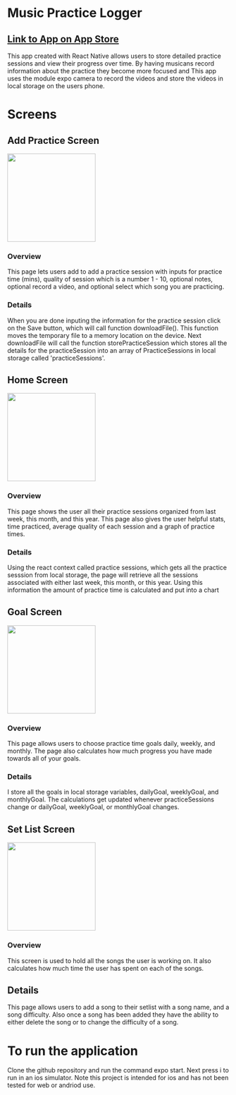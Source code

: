 # Music Practice Logger
## [Link to App on App Store](https://apps.apple.com/us/app/music-practice-journal/id1612882454)
This app created with React Native allows users to store detailed practice sessions and view their progress over time.  By having musicans record information about the practice they become more focused and  This app uses the module expo camera to record the videos and store the videos in local storage on the users phone.

# Screens
## Add Practice Screen
<img src='https://user-images.githubusercontent.com/77705797/182207563-9c260308-e6a6-45c1-a21f-15f91125f4cd.png'  width=200 />

### Overview
This page lets users add to add a practice session with inputs for practice time (mins), quality of session which is a number 1 - 10, optional notes, optional record a video, and optional select which song you are practicing.
### Details
When you are done inputing the information for the practice session click on the Save button, which will call function downloadFile().  This function moves the temporary file to a memory location on the device.  Next downloadFile will call the function storePracticeSession which stores all the details for the practiceSession into an array of PracticeSessions in local storage called 'practiceSessions'.

## Home Screen
 <img src=https://user-images.githubusercontent.com/77705797/182207642-61f588d8-269e-4c40-aa49-e8b61390fd30.png width=200/>
 
### Overview
This page shows the user all their practice sessions organized from last week, this month, and this year.  This page also gives the user helpful stats, time practiced, average quality of each session and a graph of practice times.

### Details
Using the react context called practice sessions, which gets all the practice sesssion from local storage, the page will retrieve all the sessions associated with either last week, this month, or this year.  Using this information the amount of practice time is calculated and put into a chart

## Goal Screen 
<img src=https://user-images.githubusercontent.com/77705797/182207738-d25aff94-a99e-40df-b816-d699eaf4c525.png width=200/>

### Overview
This page allows users to choose practice time goals daily, weekly, and monthly.  The page also calculates how much progress you have made towards all of your goals.
### Details
I store all the goals in local storage variables, dailyGoal, weeklyGoal, and monthlyGoal.  The calculations get updated whenever practiceSessions change or dailyGoal, weeklyGoal, or monthlyGoal changes.

## Set List Screen 
<img src=https://user-images.githubusercontent.com/77705797/182207919-311d41e0-baee-487d-ad61-6a95341a8074.png width=200/>

### Overview 
This screen is used to hold all the songs the user is working on.  It also calculates how much time the user has spent on each of the songs.  
## Details
This page allows users to add a song to their setlist with a song name, and a song difficulty. Also once a song has been added they have the ability to either delete the song or to change the difficulty of a song.

# To run the application
Clone the github repository and run the command expo start.  Next press i to run in an ios simulator.  Note this project is intended for ios and has not been tested for web or andriod use. 
